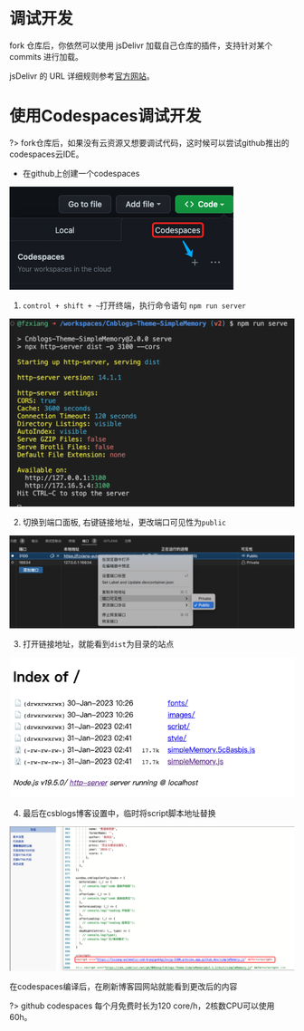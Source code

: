 # 调试开发

fork 仓库后，你依然可以使用 jsDelivr 加载自己仓库的插件，支持针对某个 commits 进行加载。

jsDelivr 的 URL 详细规则参考[官方网站](https://www.jsdelivr.com/)。

# 使用Codespaces调试开发

?> fork仓库后，如果没有云资源又想要调试代码，这时候可以尝试github推出的codespaces云IDE。

- 在github上创建一个codespaces
  
![创建codespaces](../../Images/codespaces/fork-registry.png)

1. `control + shift + ~`打开终端，执行命令语句 `npm run server`

![打开终端，执行命令语句](../../Images/codespaces/run-server.png)

2. 切换到端口面板, 右键链接地址，更改端口可见性为`public`

![右键链接地址，更改端口可见性为](../../Images/codespaces/change-public-port.png)

3. 打开链接地址，就能看到`dist`为目录的站点

![dist站点](../../Images/codespaces/dist-web-site.png)
  
4. 最后在csblogs博客设置中，临时将script脚本地址替换

![打开终端，执行命令语句](../../Images/codespaces/replace-script.png)

在codespaces编译后，在刷新博客园网站就能看到更改后的内容

?> github codespaces 每个月免费时长为120 core/h，2核数CPU可以使用60h。